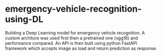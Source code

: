 # emergency-vehicle-recognition-using-DL
Building a Deep Learning model for emergency vehicle recognition.
A custom architure was used first then a pretrained one (vgg16) and performance compared. An API is then built using python FastAPI framework which accepts image as load and return prediction as response.
